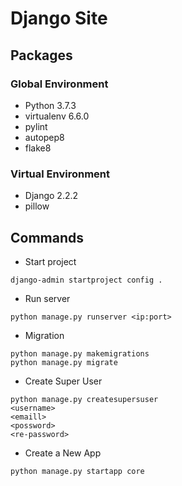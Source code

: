 # Django Site

## Packages

### Global Environment

- Python 3.7.3
- virtualenv 6.6.0
- pylint
- autopep8
- flake8

### Virtual Environment

- Django 2.2.2
- pillow

## Commands

- Start project

```shell
django-admin startproject config .
```

- Run server

```shell
python manage.py runserver <ip:port>
```

- Migration

```shell
python manage.py makemigrations
python manage.py migrate
```

- Create Super User

```shell
python manage.py createsupersuser
<username>
<emaill>
<possword>
<re-password>
```

- Create a New App

```shell
python manage.py startapp core
```
